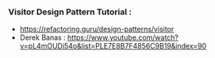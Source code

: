 ### Visitor Design Pattern Tutorial :
* https://refactoring.guru/design-patterns/visitor
* Derek Banas : https://www.youtube.com/watch?v=pL4mOUDi54o&list=PLE7E8B7F4856C9B19&index=90
